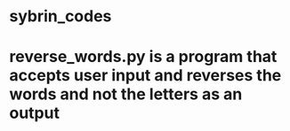 # sybrin_codes
# reverse_words.py is a program that accepts user input and reverses the words and not the letters as an output
